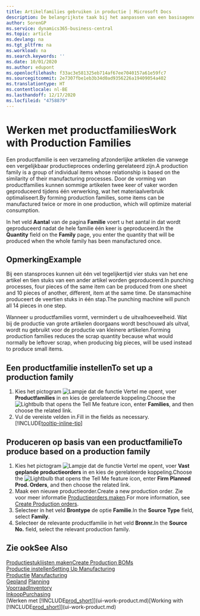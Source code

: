 ```yaml
---
title: Artikelfamilies gebruiken in productie | Microsoft Docs
description: De belangrijkste taak bij het aanpassen van een basisagenda voor uw bedrijf of voor een van uw zakelijke partners is het invoeren van wijzigingen in de statuswaarden Werkdag en Vrije dag.
author: SorenGP
ms.service: dynamics365-business-central
ms.topic: article
ms.devlang: na
ms.tgt_pltfrm: na
ms.workload: na
ms.search.keywords: ''
ms.date: 10/01/2020
ms.author: edupont
ms.openlocfilehash: f33ac3e581325eb714af67ee7040157a61e59fc7
ms.sourcegitcommit: 2e7307fbe1eb3b34d0ad9356226a19409054a402
ms.translationtype: HT
ms.contentlocale: nl-BE
ms.lasthandoff: 12/17/2020
ms.locfileid: "4758879"
---
```

# <a name="work-with-production-families"></a><span data-ttu-id="954d1-103">Werken met productfamilies</span><span class="sxs-lookup"><span data-stu-id="954d1-103">Work with Production Families</span></span>
<span data-ttu-id="954d1-104">Een productfamilie is een verzameling afzonderlijke artikelen die vanwege een vergelijkbaar productieproces onderling gerelateerd zijn.</span><span class="sxs-lookup"><span data-stu-id="954d1-104">A production family is a group of individual items whose relationship is based on the similarity of their manufacturing processes.</span></span> <span data-ttu-id="954d1-105">Door de vorming van productfamilies kunnen sommige artikelen twee keer of vaker worden geproduceerd tijdens één verwerking, wat het materiaalverbruik optimaliseert.</span><span class="sxs-lookup"><span data-stu-id="954d1-105">By forming production families, some items can be manufactured twice or more in one production, which will optimize material consumption.</span></span>

<span data-ttu-id="954d1-106">In het veld **Aantal** van de pagina **Familie** voert u het aantal in dat wordt geproduceerd nadat de hele familie één keer is geproduceerd.</span><span class="sxs-lookup"><span data-stu-id="954d1-106">In the **Quantity** field on the **Family** page, you enter the quantity that will be produced when the whole family has been manufactured once.</span></span>

## <a name="example"></a><span data-ttu-id="954d1-107">Opmerking</span><span class="sxs-lookup"><span data-stu-id="954d1-107">Example</span></span>
<span data-ttu-id="954d1-108">Bij een stansproces kunnen uit één vel tegelijkertijd vier stuks van het ene artikel en tien stuks van een ander artikel worden geproduceerd.</span><span class="sxs-lookup"><span data-stu-id="954d1-108">In punching processes, four pieces of the same item can be produced from one sheet and 10 pieces of another, different, item at the same time.</span></span> <span data-ttu-id="954d1-109">De stansmachine produceert de veertien stuks in één stap.</span><span class="sxs-lookup"><span data-stu-id="954d1-109">The punching machine will punch all 14 pieces in one step.</span></span>

<span data-ttu-id="954d1-110">Wanneer u productfamilies vormt, vermindert u de uitvalhoeveelheid. Wat bij de productie van grote artikelen doorgaans wordt beschouwd als uitval, wordt nu gebruikt voor de productie van kleinere artikelen.</span><span class="sxs-lookup"><span data-stu-id="954d1-110">Forming production families reduces the scrap quantity because what would normally be leftover scrap, when producing big pieces, will be used instead to produce small items.</span></span>

## <a name="to-set-up-a-production-family"></a><span data-ttu-id="954d1-111">Een productfamilie instellen</span><span class="sxs-lookup"><span data-stu-id="954d1-111">To set up a production family</span></span>
1. <span data-ttu-id="954d1-112">Kies het pictogram ![Lampje dat de functie Vertel me opent](media/ui-search/search_small.png "Vertel me wat u wilt doen"), voer **Productfamilies** in en kies de gerelateerde koppeling.</span><span class="sxs-lookup"><span data-stu-id="954d1-112">Choose the ![Lightbulb that opens the Tell Me feature](media/ui-search/search_small.png "Tell me what you want to do") icon, enter **Families**, and then choose the related link.</span></span>
2. <span data-ttu-id="954d1-113">Vul de vereiste velden in.</span><span class="sxs-lookup"><span data-stu-id="954d1-113">Fill in the fields as necessary.</span></span> [!INCLUDE[tooltip-inline-tip](includes/tooltip-inline-tip_md.md)]

## <a name="to-produce-based-on-a-production-family"></a><span data-ttu-id="954d1-114">Produceren op basis van een productfamilie</span><span class="sxs-lookup"><span data-stu-id="954d1-114">To produce based on a production family</span></span>
1. <span data-ttu-id="954d1-115">Kies het pictogram ![Lampje dat de functie Vertel me opent](media/ui-search/search_small.png "Vertel me wat u wilt doen"), voer **Vast geplande productieorders** in en kies de gerelateerde koppeling.</span><span class="sxs-lookup"><span data-stu-id="954d1-115">Choose the ![Lightbulb that opens the Tell Me feature](media/ui-search/search_small.png "Tell me what you want to do") icon, enter **Firm Planned Prod. Orders**, and then choose the related link.</span></span>
2. <span data-ttu-id="954d1-116">Maak een nieuwe productieorder.</span><span class="sxs-lookup"><span data-stu-id="954d1-116">Create a new production order.</span></span> <span data-ttu-id="954d1-117">Zie voor meer informatie [Productieorders maken](production-how-to-create-production-orders.md).</span><span class="sxs-lookup"><span data-stu-id="954d1-117">For more information, see [Create Production orders](production-how-to-create-production-orders.md).</span></span>
3. <span data-ttu-id="954d1-118">Selecteer in het veld **Brontype** de optie **Familie**.</span><span class="sxs-lookup"><span data-stu-id="954d1-118">In the **Source Type** field, select **Family**.</span></span>  
4. <span data-ttu-id="954d1-119">Selecteer de relevante productfamilie in het veld **Bronnr.**</span><span class="sxs-lookup"><span data-stu-id="954d1-119">In the **Source No.** field, select the relevant production family.</span></span>

## <a name="see-also"></a><span data-ttu-id="954d1-120">Zie ook</span><span class="sxs-lookup"><span data-stu-id="954d1-120">See Also</span></span>
[<span data-ttu-id="954d1-121">Productiestuklijsten maken</span><span class="sxs-lookup"><span data-stu-id="954d1-121">Create Production BOMs</span></span>](production-how-to-create-production-boms.md)  
[<span data-ttu-id="954d1-122">Productie instellen</span><span class="sxs-lookup"><span data-stu-id="954d1-122">Setting Up Manufacturing</span></span>](production-configure-production-processes.md)  
<span data-ttu-id="954d1-123">[Productie](production-manage-manufacturing.md)  </span><span class="sxs-lookup"><span data-stu-id="954d1-123">[Manufacturing](production-manage-manufacturing.md)  </span></span>  
<span data-ttu-id="954d1-124">[Gepland](production-planning.md) </span><span class="sxs-lookup"><span data-stu-id="954d1-124">[Planning](production-planning.md) </span></span>  
[<span data-ttu-id="954d1-125">Voorraad</span><span class="sxs-lookup"><span data-stu-id="954d1-125">Inventory</span></span>](inventory-manage-inventory.md)  
[<span data-ttu-id="954d1-126">Inkoop</span><span class="sxs-lookup"><span data-stu-id="954d1-126">Purchasing</span></span>](purchasing-manage-purchasing.md)  
<span data-ttu-id="954d1-127">[Werken met [!INCLUDE[prod_short](includes/prod_short.md)]](ui-work-product.md)</span><span class="sxs-lookup"><span data-stu-id="954d1-127">[Working with [!INCLUDE[prod_short](includes/prod_short.md)]](ui-work-product.md)</span></span>
